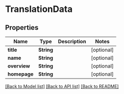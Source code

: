 # TranslationData

## Properties

Name | Type | Description | Notes
------------ | ------------- | ------------- | -------------
**title** | **String** |  | [optional] 
**name** | **String** |  | [optional] 
**overview** | **String** |  | [optional] 
**homepage** | **String** |  | [optional] 

[[Back to Model list]](../README.md#documentation-for-models) [[Back to API list]](../README.md#documentation-for-api-endpoints) [[Back to README]](../README.md)


